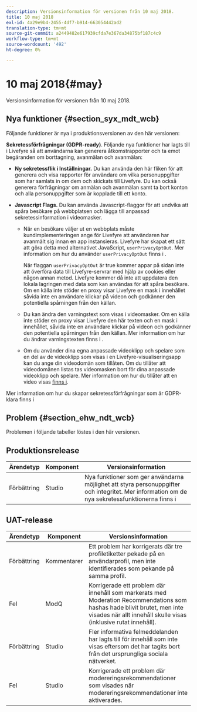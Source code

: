```yaml
---
description: Versionsinformation för versionen från 10 maj 2018.
title: 10 maj 2018
exl-id: 4a29e9b4-2455-4df7-b914-663054442ad2
translation-type: tm+mt
source-git-commit: a2449482e617939cfda7e367da34875bf187c4c9
workflow-type: tm+mt
source-wordcount: '492'
ht-degree: 0%

---
```


# 10 maj 2018{#may}

Versionsinformation för versionen från 10 maj 2018.

## Nya funktioner {#section_syx_mdt_wcb}

Följande funktioner är nya i produktionsversionen av den här versionen:

**Sekretessförfrågningar (GDPR-ready)**. Följande nya funktioner har lagts till i Livefyre så att användarna kan generera åtkomstrapporter och ta emot begäranden om borttagning, avanmälan och avanmälan:

* **Ny sekretessflik i Inställningar.** Du kan använda den här fliken för att generera och visa rapporter för användare om vilka personuppgifter som har samlats in om dem och skickats till Livefyre. Du kan också generera förfrågningar om anmälan och avanmälan samt ta bort konton och alla personuppgifter som är kopplade till ett konto.
* **Javascript Flags.** Du kan använda Javascript-flaggor för att undvika att spåra besökare på webbplatsen och lägga till anpassad sekretessinformation i videomasker.

   * När en besökare väljer ut en webbplats måste kundimplementeringen ange för Livefyre att användaren har avanmält sig innan en app instansieras. Livefyre har skapat ett sätt att göra detta med alternativet JavaScript, `userPrivacyOptOut`. Mer information om hur du använder `userPrivacyOptOut` finns i [](/help/using/c-settings-other/c-gdpr-compliance/c-gdpr-compliance.md#section_nmz_q3n_3db).

      När flaggan `userPrivacyOptOut` är true kommer appar på sidan inte att överföra data till Livefyre-servrar med hjälp av cookies eller någon annan metod. Livefyre kommer då inte att uppdatera den lokala lagringen med data som kan användas för att spåra besökare. Om en källa inte stöder en proxy visar Livefyre en mask i innehållet såvida inte en användare klickar på videon och godkänner den potentiella spårningen från den källan.

   * Du kan ändra den varningstext som visas i videomasker. Om en källa inte stöder en proxy visar Livefyre den här texten och en mask i innehållet, såvida inte en användare klickar på videon och godkänner den potentiella spårningen från den källan. Mer information om hur du ändrar varningstexten finns i [](/help/using/c-settings-other/c-gdpr-compliance/c-gdpr-compliance.md#section_pb5_mnp_ldb).
   * Om du använder dina egna anpassade videoklipp och spelare som en del av de videoklipp som visas i en Livefyre-visualiseringsapp kan du ange din videodomän som tillåten. Om du tillåter att videodomänen listas tas videomasken bort för dina anpassade videoklipp och spelare. Mer information om hur du tillåter att en video visas [finns i](/help/using/c-settings-other/c-gdpr-compliance/c-gdpr-compliance.md#section_bzp_pnp_ldb).

Mer information om hur du skapar sekretessförfrågningar som är GDPR-klara finns i [](/help/using/c-settings-other/c-gdpr-compliance/c-gdpr-compliance.md#concept_q1l_r5s_rcb)

## Problem {#section_ehw_ndt_wcb}

Problemen i följande tabeller löstes i den här versionen.

## Produktionsrelease

| **Ärendetyp** | **Komponent** | **Versionsinformation** |
|---|---|---|
| Förbättring | Studio | Nya funktioner som ger användarna möjlighet att styra personuppgifter och integritet. Mer information om de nya sekretessfunktionerna finns i [](#c_rn/section_syx_mdt_wcb) |

## UAT-release

| **Ärendetyp** | **Komponent** | **Versionsinformation** |
|---|---|---|
| Förbättring | Kommentarer | Ett problem har korrigerats där tre profiletiketter pekade på en användarprofil, men inte identifierades som pekande på samma profil. |
| Fel | ModQ | Korrigerade ett problem där innehåll som markerats med Moderation Recommendations som hashas hade blivit brutet, men inte visades när allt innehåll skulle visas (inklusive rutat innehåll). |
| Förbättring | Studio | Fler informativa felmeddelanden har lagts till för innehåll som inte visas eftersom det har tagits bort från det ursprungliga sociala nätverket. |
| Fel | Studio | Korrigerade ett problem där modereringsrekommendationer som visades när modereringsrekommendationer inte aktiverades. |
